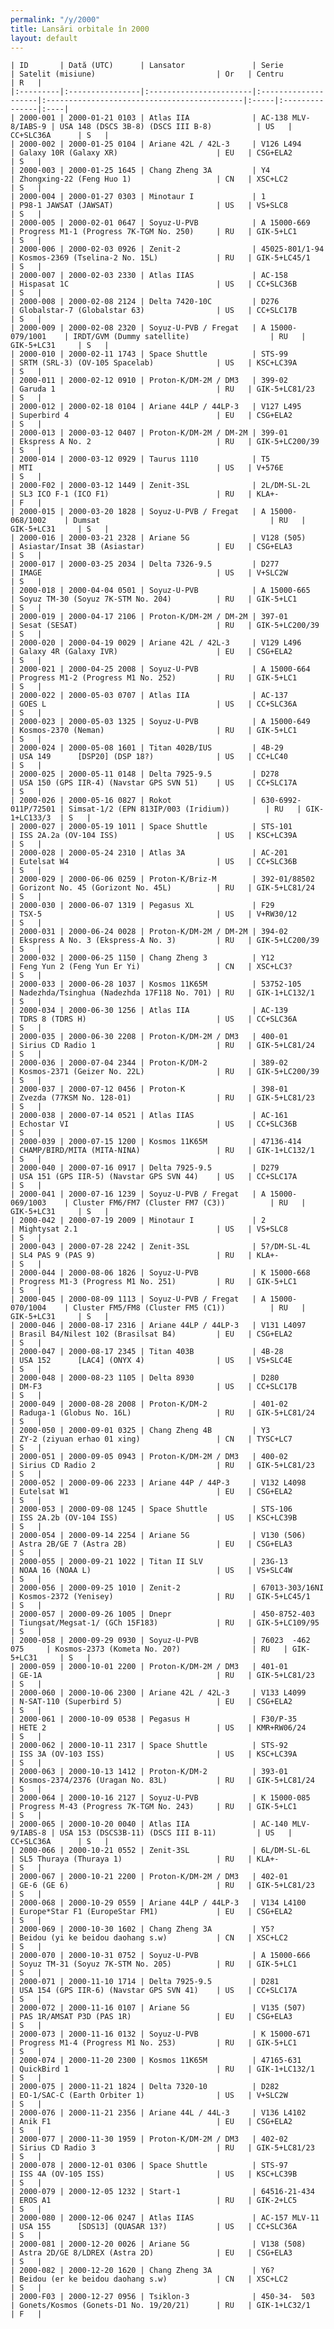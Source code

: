 ```yaml
---
permalink: "/y/2000"
title: Lansări orbitale în 2000
layout: default
---
```


    | ID       | Dată (UTC)      | Lansator               | Serie               | Satelit (misiune)                           | Or   | Centru         | R   |
    |:---------|:----------------|:-----------------------|:--------------------|:--------------------------------------------|:-----|:---------------|:----|
    | 2000-001 | 2000-01-21 0103 | Atlas IIA              | AC-138 MLV-8/IABS-9 | USA 148 (DSCS 3B-8) (DSCS III B-8)          | US   | CC+SLC36A      | S   |
    | 2000-002 | 2000-01-25 0104 | Ariane 42L / 42L-3     | V126 L494           | Galaxy 10R (Galaxy XR)                      | EU   | CSG+ELA2       | S   |
    | 2000-003 | 2000-01-25 1645 | Chang Zheng 3A         | Y4                  | Zhongxing-22 (Feng Huo 1)                   | CN   | XSC+LC2        | S   |
    | 2000-004 | 2000-01-27 0303 | Minotaur I             | 1                   | P98-1 JAWSAT (JAWSAT)                       | US   | VS+SLC8        | S   |
    | 2000-005 | 2000-02-01 0647 | Soyuz-U-PVB            | A 15000-669         | Progress M1-1 (Progress 7K-TGM No. 250)     | RU   | GIK-5+LC1      | S   |
    | 2000-006 | 2000-02-03 0926 | Zenit-2                | 45025-801/1-94      | Kosmos-2369 (Tselina-2 No. 15L)             | RU   | GIK-5+LC45/1   | S   |
    | 2000-007 | 2000-02-03 2330 | Atlas IIAS             | AC-158              | Hispasat 1C                                 | US   | CC+SLC36B      | S   |
    | 2000-008 | 2000-02-08 2124 | Delta 7420-10C         | D276                | Globalstar-7 (Globalstar 63)                | US   | CC+SLC17B      | S   |
    | 2000-009 | 2000-02-08 2320 | Soyuz-U-PVB / Fregat   | A 15000-079/1001    | IRDT/GVM (Dummy satellite)                  | RU   | GIK-5+LC31     | S   |
    | 2000-010 | 2000-02-11 1743 | Space Shuttle          | STS-99              | SRTM (SRL-3) (OV-105 Spacelab)              | US   | KSC+LC39A      | S   |
    | 2000-011 | 2000-02-12 0910 | Proton-K/DM-2M / DM3   | 399-02              | Garuda 1                                    | RU   | GIK-5+LC81/23  | S   |
    | 2000-012 | 2000-02-18 0104 | Ariane 44LP / 44LP-3   | V127 L495           | Superbird 4                                 | EU   | CSG+ELA2       | S   |
    | 2000-013 | 2000-03-12 0407 | Proton-K/DM-2M / DM-2M | 399-01              | Ekspress A No. 2                            | RU   | GIK-5+LC200/39 | S   |
    | 2000-014 | 2000-03-12 0929 | Taurus 1110            | T5                  | MTI                                         | US   | V+576E         | S   |
    | 2000-F02 | 2000-03-12 1449 | Zenit-3SL              | 2L/DM-SL-2L         | SL3 ICO F-1 (ICO F1)                        | RU   | KLA+-          | F   |
    | 2000-015 | 2000-03-20 1828 | Soyuz-U-PVB / Fregat   | A 15000-068/1002    | Dumsat                                      | RU   | GIK-5+LC31     | S   |
    | 2000-016 | 2000-03-21 2328 | Ariane 5G              | V128 (505)          | Asiastar/Insat 3B (Asiastar)                | EU   | CSG+ELA3       | S   |
    | 2000-017 | 2000-03-25 2034 | Delta 7326-9.5         | D277                | IMAGE                                       | US   | V+SLC2W        | S   |
    | 2000-018 | 2000-04-04 0501 | Soyuz-U-PVB            | A 15000-665         | Soyuz TM-30 (Soyuz 7K-STM No. 204)          | RU   | GIK-5+LC1      | S   |
    | 2000-019 | 2000-04-17 2106 | Proton-K/DM-2M / DM-2M | 397-01              | Sesat (SESAT)                               | RU   | GIK-5+LC200/39 | S   |
    | 2000-020 | 2000-04-19 0029 | Ariane 42L / 42L-3     | V129 L496           | Galaxy 4R (Galaxy IVR)                      | EU   | CSG+ELA2       | S   |
    | 2000-021 | 2000-04-25 2008 | Soyuz-U-PVB            | A 15000-664         | Progress M1-2 (Progress M1 No. 252)         | RU   | GIK-5+LC1      | S   |
    | 2000-022 | 2000-05-03 0707 | Atlas IIA              | AC-137              | GOES L                                      | US   | CC+SLC36A      | S   |
    | 2000-023 | 2000-05-03 1325 | Soyuz-U-PVB            | A 15000-649         | Kosmos-2370 (Neman)                         | RU   | GIK-5+LC1      | S   |
    | 2000-024 | 2000-05-08 1601 | Titan 402B/IUS         | 4B-29               | USA 149      [DSP20] (DSP 18?)              | US   | CC+LC40        | S   |
    | 2000-025 | 2000-05-11 0148 | Delta 7925-9.5         | D278                | USA 150 (GPS IIR-4) (Navstar GPS SVN 51)    | US   | CC+SLC17A      | S   |
    | 2000-026 | 2000-05-16 0827 | Rokot                  | 630-6992-011P/72501 | Simsat-1/2 (EPN 813IP/003 (Iridium))        | RU   | GIK-1+LC133/3  | S   |
    | 2000-027 | 2000-05-19 1011 | Space Shuttle          | STS-101             | ISS 2A.2a (OV-104 ISS)                      | US   | KSC+LC39A      | S   |
    | 2000-028 | 2000-05-24 2310 | Atlas 3A               | AC-201              | Eutelsat W4                                 | US   | CC+SLC36B      | S   |
    | 2000-029 | 2000-06-06 0259 | Proton-K/Briz-M        | 392-01/88502        | Gorizont No. 45 (Gorizont No. 45L)          | RU   | GIK-5+LC81/24  | S   |
    | 2000-030 | 2000-06-07 1319 | Pegasus XL             | F29                 | TSX-5                                       | US   | V+RW30/12      | S   |
    | 2000-031 | 2000-06-24 0028 | Proton-K/DM-2M / DM-2M | 394-02              | Ekspress A No. 3 (Ekspress-A No. 3)         | RU   | GIK-5+LC200/39 | S   |
    | 2000-032 | 2000-06-25 1150 | Chang Zheng 3          | Y12                 | Feng Yun 2 (Feng Yun Er Yi)                 | CN   | XSC+LC3?       | S   |
    | 2000-033 | 2000-06-28 1037 | Kosmos 11K65M          | 53752-105           | Nadezhda/Tsinghua (Nadezhda 17F118 No. 701) | RU   | GIK-1+LC132/1  | S   |
    | 2000-034 | 2000-06-30 1256 | Atlas IIA              | AC-139              | TDRS 8 (TDRS H)                             | US   | CC+SLC36A      | S   |
    | 2000-035 | 2000-06-30 2208 | Proton-K/DM-2M / DM3   | 400-01              | Sirius CD Radio 1                           | RU   | GIK-5+LC81/24  | S   |
    | 2000-036 | 2000-07-04 2344 | Proton-K/DM-2          | 389-02              | Kosmos-2371 (Geizer No. 22L)                | RU   | GIK-5+LC200/39 | S   |
    | 2000-037 | 2000-07-12 0456 | Proton-K               | 398-01              | Zvezda (77KSM No. 128-01)                   | RU   | GIK-5+LC81/23  | S   |
    | 2000-038 | 2000-07-14 0521 | Atlas IIAS             | AC-161              | Echostar VI                                 | US   | CC+SLC36B      | S   |
    | 2000-039 | 2000-07-15 1200 | Kosmos 11K65M          | 47136-414           | CHAMP/BIRD/MITA (MITA-NINA)                 | RU   | GIK-1+LC132/1  | S   |
    | 2000-040 | 2000-07-16 0917 | Delta 7925-9.5         | D279                | USA 151 (GPS IIR-5) (Navstar GPS SVN 44)    | US   | CC+SLC17A      | S   |
    | 2000-041 | 2000-07-16 1239 | Soyuz-U-PVB / Fregat   | A 15000-069/1003    | Cluster FM6/FM7 (Cluster FM7 (C3))          | RU   | GIK-5+LC31     | S   |
    | 2000-042 | 2000-07-19 2009 | Minotaur I             | 2                   | Mightysat 2.1                               | US   | VS+SLC8        | S   |
    | 2000-043 | 2000-07-28 2242 | Zenit-3SL              | 5?/DM-SL-4L         | SL4 PAS 9 (PAS 9)                           | RU   | KLA+-          | S   |
    | 2000-044 | 2000-08-06 1826 | Soyuz-U-PVB            | K 15000-668         | Progress M1-3 (Progress M1 No. 251)         | RU   | GIK-5+LC1      | S   |
    | 2000-045 | 2000-08-09 1113 | Soyuz-U-PVB / Fregat   | A 15000-070/1004    | Cluster FM5/FM8 (Cluster FM5 (C1))          | RU   | GIK-5+LC31     | S   |
    | 2000-046 | 2000-08-17 2316 | Ariane 44LP / 44LP-3   | V131 L4097          | Brasil B4/Nilest 102 (Brasilsat B4)         | EU   | CSG+ELA2       | S   |
    | 2000-047 | 2000-08-17 2345 | Titan 403B             | 4B-28               | USA 152      [LAC4] (ONYX 4)                | US   | VS+SLC4E       | S   |
    | 2000-048 | 2000-08-23 1105 | Delta 8930             | D280                | DM-F3                                       | US   | CC+SLC17B      | S   |
    | 2000-049 | 2000-08-28 2008 | Proton-K/DM-2          | 401-02              | Raduga-1 (Globus No. 16L)                   | RU   | GIK-5+LC81/24  | S   |
    | 2000-050 | 2000-09-01 0325 | Chang Zheng 4B         | Y3                  | ZY-2 (ziyuan erhao 01 xing)                 | CN   | TYSC+LC7       | S   |
    | 2000-051 | 2000-09-05 0943 | Proton-K/DM-2M / DM3   | 400-02              | Sirius CD Radio 2                           | RU   | GIK-5+LC81/23  | S   |
    | 2000-052 | 2000-09-06 2233 | Ariane 44P / 44P-3     | V132 L4098          | Eutelsat W1                                 | EU   | CSG+ELA2       | S   |
    | 2000-053 | 2000-09-08 1245 | Space Shuttle          | STS-106             | ISS 2A.2b (OV-104 ISS)                      | US   | KSC+LC39B      | S   |
    | 2000-054 | 2000-09-14 2254 | Ariane 5G              | V130 (506)          | Astra 2B/GE 7 (Astra 2B)                    | EU   | CSG+ELA3       | S   |
    | 2000-055 | 2000-09-21 1022 | Titan II SLV           | 23G-13              | NOAA 16 (NOAA L)                            | US   | VS+SLC4W       | S   |
    | 2000-056 | 2000-09-25 1010 | Zenit-2                | 67013-303/16NI      | Kosmos-2372 (Yenisey)                       | RU   | GIK-5+LC45/1   | S   |
    | 2000-057 | 2000-09-26 1005 | Dnepr                  | 450-8752-403        | Tiungsat/Megsat-1/ (GCh 15F183)             | RU   | GIK-5+LC109/95 | S   |
    | 2000-058 | 2000-09-29 0930 | Soyuz-U-PVB            | 76023  -462 075     | Kosmos-2373 (Kometa No. 20?)                | RU   | GIK-5+LC31     | S   |
    | 2000-059 | 2000-10-01 2200 | Proton-K/DM-2M / DM3   | 401-01              | GE-1A                                       | RU   | GIK-5+LC81/23  | S   |
    | 2000-060 | 2000-10-06 2300 | Ariane 42L / 42L-3     | V133 L4099          | N-SAT-110 (Superbird 5)                     | EU   | CSG+ELA2       | S   |
    | 2000-061 | 2000-10-09 0538 | Pegasus H              | F30/P-35            | HETE 2                                      | US   | KMR+RW06/24    | S   |
    | 2000-062 | 2000-10-11 2317 | Space Shuttle          | STS-92              | ISS 3A (OV-103 ISS)                         | US   | KSC+LC39A      | S   |
    | 2000-063 | 2000-10-13 1412 | Proton-K/DM-2          | 393-01              | Kosmos-2374/2376 (Uragan No. 83L)           | RU   | GIK-5+LC81/24  | S   |
    | 2000-064 | 2000-10-16 2127 | Soyuz-U-PVB            | K 15000-085         | Progress M-43 (Progress 7K-TGM No. 243)     | RU   | GIK-5+LC1      | S   |
    | 2000-065 | 2000-10-20 0040 | Atlas IIA              | AC-140 MLV-9/IABS-8 | USA 153 (DSCS3B-11) (DSCS III B-11)         | US   | CC+SLC36A      | S   |
    | 2000-066 | 2000-10-21 0552 | Zenit-3SL              | 6L/DM-SL-6L         | SL5 Thuraya (Thuraya 1)                     | RU   | KLA+-          | S   |
    | 2000-067 | 2000-10-21 2200 | Proton-K/DM-2M / DM3   | 402-01              | GE-6 (GE 6)                                 | RU   | GIK-5+LC81/23  | S   |
    | 2000-068 | 2000-10-29 0559 | Ariane 44LP / 44LP-3   | V134 L4100          | Europe*Star F1 (EuropeStar FM1)             | EU   | CSG+ELA2       | S   |
    | 2000-069 | 2000-10-30 1602 | Chang Zheng 3A         | Y5?                 | Beidou (yi ke beidou daohang s.w)           | CN   | XSC+LC2        | S   |
    | 2000-070 | 2000-10-31 0752 | Soyuz-U-PVB            | A 15000-666         | Soyuz TM-31 (Soyuz 7K-STM No. 205)          | RU   | GIK-5+LC1      | S   |
    | 2000-071 | 2000-11-10 1714 | Delta 7925-9.5         | D281                | USA 154 (GPS IIR-6) (Navstar GPS SVN 41)    | US   | CC+SLC17A      | S   |
    | 2000-072 | 2000-11-16 0107 | Ariane 5G              | V135 (507)          | PAS 1R/AMSAT P3D (PAS 1R)                   | EU   | CSG+ELA3       | S   |
    | 2000-073 | 2000-11-16 0132 | Soyuz-U-PVB            | K 15000-671         | Progress M1-4 (Progress M1 No. 253)         | RU   | GIK-5+LC1      | S   |
    | 2000-074 | 2000-11-20 2300 | Kosmos 11K65M          | 47165-631           | QuickBird 1                                 | RU   | GIK-1+LC132/1  | S   |
    | 2000-075 | 2000-11-21 1824 | Delta 7320-10          | D282                | EO-1/SAC-C (Earth Orbiter 1)                | US   | V+SLC2W        | S   |
    | 2000-076 | 2000-11-21 2356 | Ariane 44L / 44L-3     | V136 L4102          | Anik F1                                     | EU   | CSG+ELA2       | S   |
    | 2000-077 | 2000-11-30 1959 | Proton-K/DM-2M / DM3   | 402-02              | Sirius CD Radio 3                           | RU   | GIK-5+LC81/23  | S   |
    | 2000-078 | 2000-12-01 0306 | Space Shuttle          | STS-97              | ISS 4A (OV-105 ISS)                         | US   | KSC+LC39B      | S   |
    | 2000-079 | 2000-12-05 1232 | Start-1                | 64516-21-434        | EROS A1                                     | RU   | GIK-2+LC5      | S   |
    | 2000-080 | 2000-12-06 0247 | Atlas IIAS             | AC-157 MLV-11       | USA 155      [SDS13] (QUASAR 13?)           | US   | CC+SLC36A      | S   |
    | 2000-081 | 2000-12-20 0026 | Ariane 5G              | V138 (508)          | Astra 2D/GE 8/LDREX (Astra 2D)              | EU   | CSG+ELA3       | S   |
    | 2000-082 | 2000-12-20 1620 | Chang Zheng 3A         | Y6?                 | Beidou (er ke beidou daohang s.w)           | CN   | XSC+LC2        | S   |
    | 2000-F03 | 2000-12-27 0956 | Tsiklon-3              | 450-34-  503        | Gonets/Kosmos (Gonets-D1 No. 19/20/21)      | RU   | GIK-1+LC32/1   | F   |

